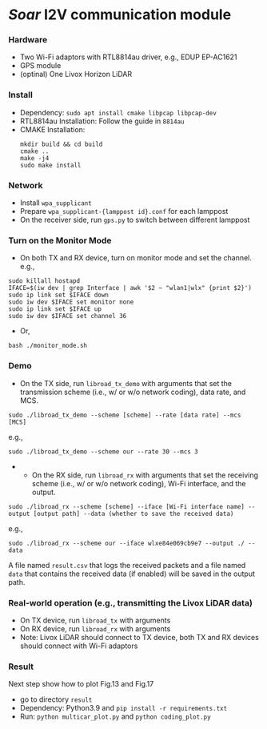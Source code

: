 # *Soar* I2V communication module

### Hardware
- Two Wi-Fi adaptors with RTL8814au driver, e.g., EDUP EP-AC1621
- GPS module
- (optinal) One Livox Horizon LiDAR

### Install
- Dependency: `sudo apt install cmake libpcap libpcap-dev`
- RTL8814au Installation: Follow the guide in `8814au`
- CMAKE Installation:
    ```
    mkdir build && cd build
    cmake ..
    make -j4
    sudo make install
    ```
  

### Network
- Install `wpa_supplicant`
- Prepare `wpa_supplicant-{lamppost id}.conf` for each lamppost
- On the receiver side, run `gps.py` to switch between different lamppost


### Turn on the Monitor Mode
- On both TX and RX device, turn on monitor mode and set the channel. e.g.,
```
sudo killall hostapd
IFACE=$(iw dev | grep Interface | awk '$2 ~ "wlan1|wlx" {print $2}')
sudo ip link set $IFACE down
sudo iw dev $IFACE set monitor none
sudo ip link set $IFACE up
sudo iw dev $IFACE set channel 36
```
- Or,
```
bash ./monitor_mode.sh
```


### Demo
- On the TX side, run `libroad_tx_demo` with arguments that set the transmission scheme (i.e., w/ or w/o network coding), data rate, and MCS. 
```angular2html
sudo ./libroad_tx_demo --scheme [scheme] --rate [data rate] --mcs [MCS]
```
e.g.,
```angular2html
sudo ./libroad_tx_demo --scheme our --rate 30 --mcs 3
```

- - On the RX side, run `libroad_rx` with arguments that set the receiving scheme (i.e., w/ or w/o network coding), Wi-Fi interface, and the output. 
```angular2html
sudo ./libroad_rx --scheme [scheme] --iface [Wi-Fi interface name] --output [output path] --data (whether to save the received data)
```
e.g.,
```angular2html
sudo ./libroad_rx --scheme our --iface wlxe84e069cb9e7 --output ./ --data
```
A file named `result.csv` that logs the received packets and a file named `data` that contains the received data (if enabled) will be saved in the output path.

### Real-world operation (e.g., transmitting the Livox LiDAR data)
- On TX device, run `libroad_tx` with arguments
- On RX device, run `libroad_rx` with arguments
- Note: Livox LiDAR should connect to TX device, both TX and RX devices should connect with Wi-Fi adaptors 

### Result
Next step show how to plot Fig.13 and Fig.17
- go to directory `result`
- Dependency: Python3.9 and `pip install -r requirements.txt`
- Run: `python multicar_plot.py` and `python coding_plot.py`